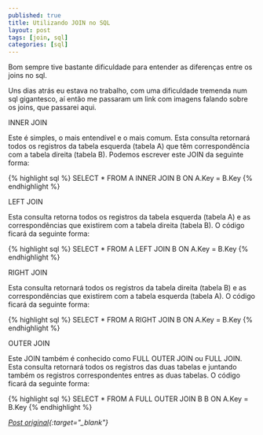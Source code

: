 ```yaml
---
published: true
title: Utilizando JOIN no SQL
layout: post
tags: [join, sql]
categories: [sql]
---
```

Bom sempre tive bastante dificuldade para entender as diferenças entre os joins no sql.

Uns dias atrás eu estava no trabalho, com uma dificuldade tremenda num sql gigantesco, aí então me passaram um link com imagens falando sobre os joins, que passarei aqui.

INNER JOIN

Este é simples, o mais entendível e o mais comum. Esta consulta retornará todos os registros da tabela esquerda (tabela A) que têm correspondência com a tabela direita (tabela B). Podemos escrever este JOIN da seguinte forma:

{% highlight sql %}
SELECT *
FROM A
INNER JOIN B
ON A.Key = B.Key
{% endhighlight %}

LEFT JOIN

Esta consulta retorna todos os registros da tabela esquerda (tabela A) e as correspondências que existirem com a tabela direita (tabela B). O código ficará da seguinte forma:

{% highlight sql %}
SELECT *
FROM A
LEFT JOIN B
ON A.Key = B.Key
{% endhighlight %}

RIGHT JOIN

Esta consulta retornará todos os registros da tabela direita (tabela B) e as correspondências que existirem com a tabela esquerda (tabela A). O código ficará da seguinte forma:

{% highlight sql %}
SELECT *
FROM A
RIGHT JOIN B
ON A.Key = B.Key
{% endhighlight %}

OUTER JOIN

Este JOIN também é conhecido como FULL OUTER JOIN ou FULL JOIN. Esta consulta retornará todos os registros das duas tabelas e juntando também os registros correspondentes entres as duas tabelas. O código ficará da seguinte forma:

{% highlight sql %}
SELECT *
FROM A
FULL OUTER JOIN B B
ON A.Key = B.Key
{% endhighlight %}

*[Post original](http://sqlfromhell.wordpress.com/2009/09/15/trabalhando-com-join/){:target="_blank"}*